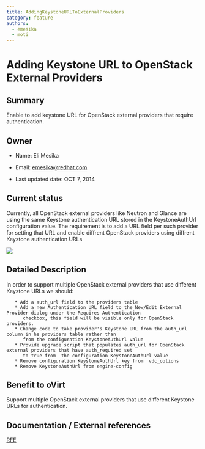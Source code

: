 ```yaml
---
title: AddingKeystoneURLToExternalProviders
category: feature
authors:
  - emesika
  - moti
---
```


# Adding Keystone URL to OpenStack External Providers

## Summary

Enable to add keystone URL for OpenStack external providers that require authentication.

## Owner

*   Name: Eli Mesika

<!-- -->

*   Email: emesika@redhat.com

<!-- -->

*   Last updated date: OCT 7, 2014

## Current status

Currently, all OpenStack external providers like Neutron and Glance are using the same Keystone authentication URL stored in the KeystoneAuthUrl configuration value. The requirement is to add a URL field per such provider for setting that URL and enable diffrent OpenStack providers using diffrent Keystone authentication URLs

![](/images/wiki/ExternalProviderDialog.png)

## Detailed Description

In order to support multiple OpenStack external providers that use different Keystone URLs we should:

       * Add a auth_url field to the providers table
       * Add a new Authentication URL field to the New/Edit External Provider dialog under the Requires Authentication 
          checkbox, this field will be visible only for OpenStack providers.
       * Change code to take provider's Keystone URL from the auth_url column in he providers table rather than
          from the configuration KeystoneAuthUrl value
       * Provide upgrade script that populates auth_url for OpenStack external providers that have auth_required set
          to true from  the configuration KeystoneAuthUrl value
       * Remove configuration KeystoneAuthUrl key from  vdc_options 
       * Remove KeystoneAuthUrl from engine-config

## Benefit to oVirt

Support multiple OpenStack external providers that use different Keystone URLs for authentication.

## Documentation / External references

[RFE](https://bugzilla.redhat.com/show_bug.cgi?id=1157999)




